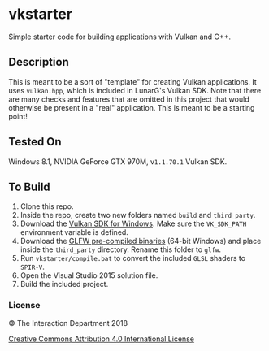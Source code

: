 # vkstarter
Simple starter code for building applications with Vulkan and C++.

## Description
This is meant to be a sort of "template" for creating Vulkan applications. It uses `vulkan.hpp`, which is included in LunarG's Vulkan SDK.
Note that there are many checks and features that are omitted in this project that would otherwise be present in a "real" application. This
is meant to be a starting point!

## Tested On
Windows 8.1, NVIDIA GeForce GTX 970M, v`1.1.70.1` Vulkan SDK.

## To Build
1. Clone this repo.
2. Inside the repo, create two new folders named `build` and `third_party`.
3. Download the [Vulkan SDK for Windows](https://vulkan.lunarg.com/sdk/home#windows). Make sure the `VK_SDK_PATH` environment
   variable is defined.
4. Download the [GLFW pre-compiled binaries](http://www.glfw.org/download.html) (64-bit Windows) and place inside the `third_party` directory. Rename this folder to `glfw`.
5. Run `vkstarter/compile.bat` to convert the included `GLSL` shaders to `SPIR-V`.
6. Open the Visual Studio 2015 solution file.
7. Build the included project.

### License

:copyright: The Interaction Department 2018

[Creative Commons Attribution 4.0 International License](https://creativecommons.org/licenses/by/4.0/)

